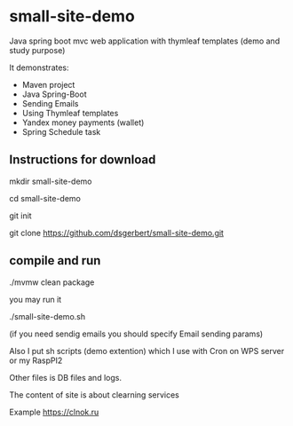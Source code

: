 small-site-demo
===============

Java spring boot mvc web application with thymleaf templates (demo and study purpose)

It demonstrates:

+ Maven project
+ Java Spring-Boot
+ Sending Emails
+ Using Thymleaf templates
+ Yandex money payments (wallet)
+ Spring Schedule task

Instructions for download
-------------------------

mkdir small-site-demo

cd small-site-demo

git init

git clone https://github.com/dsgerbert/small-site-demo.git

compile and run
---------------

./mvmw clean package

you may run it

./small-site-demo.sh

(if you need sendig emails you should specify Email sending params)

Also I put sh scripts (demo extention) which I use with Cron on WPS server or my RaspPI2

Other files is DB files and logs.

The content of site is about clearning services

Example https://clnok.ru
